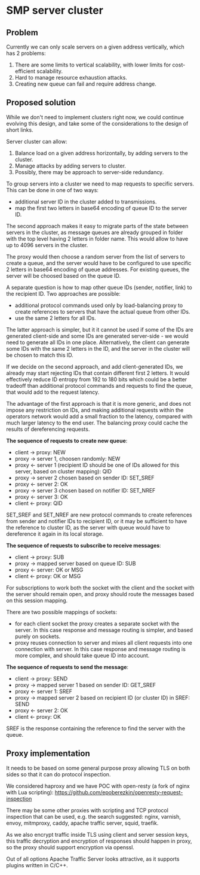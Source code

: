 # SMP server cluster

## Problem

Currently we can only scale servers on a given address vertically, which has 2 problems:

1. There are some limits to vertical scalability, with lower limits for cost-efficient scalability.
2. Hard to manage resource exhaustion attacks.
3. Creating new queue can fail and require address change.

## Proposed solution

While we don't need to implement clusters right now, we could continue evolving this design, and take some of the considerations to the design of short links.

Server cluster can allow:
1. Balance load on a given address horizontally, by adding servers to the cluster.
2. Manage attacks by adding servers to cluster.
3. Possibly, there may be approach to server-side redundancy.

To group servers into a cluster we need to map requests to specific servers. This can be done in one of two ways:
- additional server ID in the cluster added to transmissions.
- map the first two letters in base64 encoding of queue ID to the server ID.

The second approach makes it easy to migrate  parts of the state between servers in the cluster, as message queues are already grouped in folder with the top level having 2 letters in folder name. This would allow to have up to 4096 servers in the cluster.

The proxy would then choose a random server from the list of servers to create a queue, and the server would have to be configured to use specific 2 letters in base64 encoding of queue addresses. For existing queues, the server will be choosed based on the queue ID.

A separate question is how to map other queue IDs (sender, notifier, link) to the recipient ID. Two approaches are possible:
- additional protocol commands used only by load-balancing proxy to create references to servers that have the actual queue from other IDs.
- use the same 2 letters for all IDs.

The latter approach is simpler, but it it cannot be used if some of the IDs are generated client-side and some IDs are generated server-side - we would need to generate all IDs in one place. Alternatively, the client can generate some IDs with the same 2 letters in the ID, and the server in the cluster will be chosen to match this ID.

If we decide on the second approach, and add client-generated IDs, we already may start rejecting IDs that contain different first 2 letters. It would effectively reduce ID entropy from 192 to 180 bits which could be a better tradeoff than additional protocol commands and requests to find the queue, that would add to the request latency.

The advantage of the first approach is that it is more generic, and does not impose any restriction on IDs, and making additional requests within the operators network would add a small fraction to the latency, compared with much larger latency to the end user. The balancing proxy could cache the results of dereferencing requests.

**The sequence of requests to create new queue**:

- client -> proxy: NEW
- proxy -> server 1, choosen randomly: NEW
- proxy <- server 1 (recipient ID should be one of IDs allowed for this server, based on cluster mapping): QID
- proxy -> server 2 chosen based on sender ID: SET_SREF
- proxy <- server 2: OK
- proxy -> server 3 chosen based on notifier ID: SET_NREF
- proxy <- server 3: OK
- client <- proxy: QID

SET_SREF and SET_NREF are new protocol commands to create references from sender and notifier IDs to recipient ID, or it may be sufficient to have the reference to cluster ID, as the server with queue would have to dereference it again in its local storage.

**The sequence of requests to subscribe to receive messages**:

- client -> proxy: SUB
- proxy -> mapped server based on queue ID: SUB
- proxy <- server: OK or MSG
- client <- proxy: OK or MSG

For subscriptions to work both the socket with the client and the socket with the server should remain open, and proxy should route the messages based on this session mapping.

There are two possible mappings of sockets:
- for each client socket the proxy creates a separate socket with the server. In this case response and message routing is simpler, and based purely on sockets.
- proxy reuses connection to server and mixes all client requests into one connection with server. In this case response and message routing is more complex, and should take queue ID into account.

**The sequence of requests to send the message**:

- client -> proxy: SEND
- proxy -> mapped server 1 based on sender ID: GET_SREF
- proxy <- server 1: SREF
- proxy -> mapped server 2 based on recipient ID (or cluster ID) in SREF: SEND
- proxy <- server 2: OK
- client <- proxy: OK

SREF is the response containing the reference to find the server with the queue.

## Proxy implementation

It needs to be based on some general purpose proxy allowing TLS on both sides so that it can do protocol inspection.

We considered haproxy and we have POC with open-resty (a fork of nginx with Lua scripting): https://github.com/epoberezkin/openresty-request-inspection

There may be some other proxies with scripting and TCP protocol inspection that can be used, e.g. the search suggested: nginx, varnish, envoy, mitmproxy, caddy, apache traffic server, squid, traefik.

As we also encrypt traffic inside TLS using client and server session keys, this traffic decryption and encryption of responses should happen in proxy, so the proxy should support encryption via openssl.

Out of all options Apache Traffic Server looks attractive, as it supports plugins written in C/C++.
